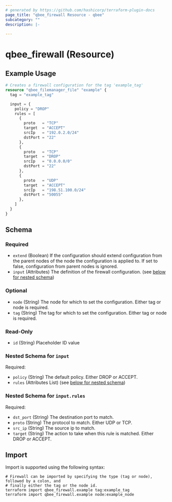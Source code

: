 ```yaml
---
# generated by https://github.com/hashicorp/terraform-plugin-docs
page_title: "qbee_firewall Resource - qbee"
subcategory: ""
description: |-
  
---
```


# qbee_firewall (Resource)



## Example Usage

```terraform
# Creates a firewall configuration for the tag 'example_tag'
resource "qbee_filemanager_file" "example" {
  tag = "example_tag"

  input = {
    policy = "DROP"
    rules = [
      {
        proto   = "TCP"
        target  = "ACCEPT"
        srcIp   = "192.0.2.0/24"
        dstPort = "22"
      },
      {
        proto   = "TCP"
        target  = "DROP"
        srcIp   = "0.0.0.0/0"
        dstPort = "22"
      },
      {
        proto   = "UDP"
        target  = "ACCEPT"
        srcIp   = "198.51.100.0/24"
        dstPort = "50055"
      },
    ]
  }
}
```

<!-- schema generated by tfplugindocs -->
## Schema

### Required

- `extend` (Boolean) If the configuration should extend configuration from the parent nodes of the node the configuration is applied to. If set to false, configuration from parent nodes is ignored.
- `input` (Attributes) The definition of the firewall configuration. (see [below for nested schema](#nestedatt--input))

### Optional

- `node` (String) The node for which to set the configuration. Either tag or node is required.
- `tag` (String) The tag for which to set the configuration. Either tag or node is required.

### Read-Only

- `id` (String) Placeholder ID value

<a id="nestedatt--input"></a>
### Nested Schema for `input`

Required:

- `policy` (String) The default policy. Either DROP or ACCEPT.
- `rules` (Attributes List) (see [below for nested schema](#nestedatt--input--rules))

<a id="nestedatt--input--rules"></a>
### Nested Schema for `input.rules`

Required:

- `dst_port` (String) The destination port to match.
- `proto` (String) The protocol to match. Either UDP or TCP.
- `src_ip` (String) The source ip to match.
- `target` (String) The action to take when this rule is matched. Either DROP or ACCEPT.

## Import

Import is supported using the following syntax:

```shell
# Firewall can be imported by specifying the type (tag or node), followed by a colon, and
# finally either the tag or the node id.
terraform import qbee_firewall.example tag:example_tag
terraform import qbee_firewall.example node:example_node
```
